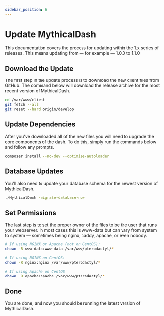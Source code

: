 ```yaml
---
sidebar_position: 6
---
```

# Update MythicalDash

This documentation covers the process for updating within the 1.x series of releases. This means updating from — for example — 1.0.0 to 1.1.0

## Download the Update
The first step in the update process is to download the new client files from GitHub. The command below will download the release archive for the most recent version of MythicalDash.
```bash
cd /var/www/client
git fetch --all
git reset --hard origin/develop
```
## Update Dependencies
After you've downloaded all of the new files you will need to upgrade the core components of the dash. To do this, simply run the commands below and follow any prompts.
```bash
composer install --no-dev --optimize-autoloader
```

## Database Updates
You'll also need to update your database schema for the newest version of MythicalDash.
```bash
./MythicalDash -migrate-database-now 
``` 

## Set Permissions
The last step is to set the proper owner of the files to be the user that runs your webserver. In most cases this is www-data but can vary from system to system — sometimes being nginx, caddy, apache, or even nobody.
```bash
# If using NGINX or Apache (not on CentOS):
chown -R www-data:www-data /var/www/pterodactyl/*

# If using NGINX on CentOS:
chown -R nginx:nginx /var/www/pterodactyl/*

# If using Apache on CentOS
chown -R apache:apache /var/www/pterodactyl/*
```

## Done
You are done, and now you should be running the latest version of MythicalDash.